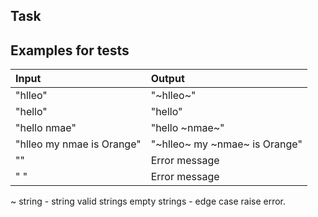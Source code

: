 ## Task

## Examples for tests

| Input       | Output                  |
|:------------- |:-------------         |
| "hlleo" | "~hlleo~"|
| "hello" | "hello" |
| "hello nmae" | "hello ~nmae~" |
| "hlleo my nmae is Orange" | "~hlleo~ my ~nmae~ is Orange" |
| "" | Error message |
|" " | Error message |


~
string - string
valid strings
empty strings - edge case raise error.
